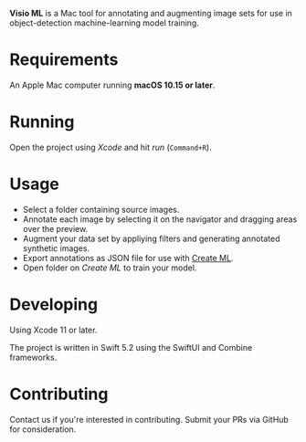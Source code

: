 **Visio ML** is a Mac tool for annotating and augmenting image sets for use in object-detection machine-learning model training.

# Requirements

An Apple Mac computer running **macOS 10.15 or later**.

# Running

Open the project using _Xcode_ and hit _run_ (`Command+R`).

# Usage

 - Select a folder containing source images.
 - Annotate each image by selecting it on the navigator and dragging areas over the preview.
 - Augment your data set by appliying filters and generating annotated synthetic images.
 - Export annotations as JSON file for use with [Create ML](https://developer.apple.com/machine-learning/create-ml/).
 - Open folder on _Create ML_ to train your model.

# Developing

Using Xcode 11 or later.

The project is written in Swift 5.2 using the SwiftUI and Combine frameworks.

# Contributing

Contact us if you're interested in contributing. Submit your PRs via GitHub for consideration.
